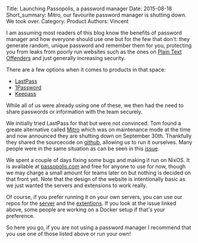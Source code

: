 Title: Launching Passopolis, a password manager
Date: 2015-08-18
Short_summary: Mitro, our favourite password manager is shutting down. We took over.
Category: Product
Authors: Vincent


I am assuming most readers of this blog know the benefits of password manager and how everyone should use one but for the few that don't: they generate random, unique password and remember them for you, protecting you from leaks from poorly run websites such as the ones on [Plain Text Offenders](http://plaintextoffenders.com/) and just generally increasing security.

<!-- PELICAN_END_SUMMARY -->


There are a few options when it comes to products in that space:

- [LastPass](https://lastpass.com/)
- [1Password](https://agilebits.com/onepassword)
- [Keepass](http://keepass.info/)


While all of us were already using one of these, we then had the need to share passwords or information with the team securely.


We initially tried LastPass for that but were not convinced. Tom found a greate alternative called [Mitro](https://www.mitro.co/) which was on maintenance mode at the time and now announced they are shutting down on September 30th. Thankfully they shared the sourcecode on [github](https://github.com/mitro-co/mitro), allowing us to run it ourselves. Many people were in the same situation as can be seen in this [issue](https://github.com/mitro-co/mitro/issues/123).


We spent a couple of days fixing some bugs and making it run on NixOS. It is available at [passopolis.com](https://passopolis.com) and free for anyone to use for now, though we may charge a small amount for teams later on but nothing is decided on that front yet.
Note that the design of the website is intentionally basic as we just wanted the servers and extensions to work really.


Of course, if you prefer running it on your own servers, you can use our repos for the [server](https://github.com/WeAreWizards/passopolis-server) and the [extentions](https://github.com/WeAreWizards/passopolis-extensions).
If you look at the issue linked above, some people are working on a Docker setup if that's your preference.


So here you go, if you are not using a password manager I recommend that you use one of those listed above or run your own!
